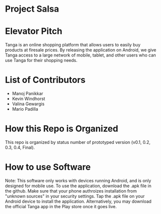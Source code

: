 # Project Salsa

Elevator Pitch
==============================================================
Tanga is an online shopping platform that allows users to easily buy products at firesale prices. By releasing the application on Android, we give Tanga access to a large network of mobile, tablet, and other users who can use Tanga for their shopping needs.

List of Contributors
==============================================================
* Manoj Panikkar
* Kevin Windhorst
* Valina Gewargis
* Mario Padilla

How this Repo is Organized
==============================================================
This repo is organized by status number of prototyped version (v0.1, 0.2, 0.3, 0.4, Final).

How to use Software
==============================================================
Note: This software only works with devices running Android, and is only designed for mobile use. To use the application, download the .apk file in the github. Make sure that your phone authroizes installation from "unknown sources" in your security settings. Tap the .apk file on your Android device to install the application. Alternatively, you may download the official Tanga app in the Play store once it goes live.
